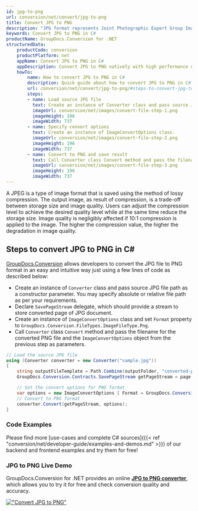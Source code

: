 ```yaml
---
id: jpg-to-png
url: conversion/net/convert/jpg-to-png
title: Convert JPG to PNG
description: "JPG format represents Joint Photographic Expert Group Image File with .jpg extension. Learn how to convert JPG to PNG file programmatically in C# language using GroupDocs.Conversion for .NET library."
keywords: Convert JPG to PNG in C#
productName: GroupDocs.Conversion for .NET
structuredData:
    productCode: conversion
    productPlatform: net
    appName: Convert JPG to PNG in C#
    appDescription: Convert JPG to PNG natively with high performance using C# language and server side GroupDocs.Conversion for .NET APIs, without the use of any software like Microsoft or Open Office.
    howTo:
        name: How to convert JPG to PNG in C# 
        description: Quick guide about how to convert JPG to PNG in C# with high performance and accuracy.
        url: conversion/net/convert/jpg-to-png/#steps-to-convert-jpg-to-png-in-c
        steps:
        - name: Load source JPG file 
          text: Create an instance of Converter class and pass source JPG file path as a constructor parameter. You may specify absolute or relative file path as per your requirements. 
          imageUrl: conversion/net/images/convert-file-step-1.png
          imageHeight: 196
          imageWidth: 737
        - name: Specify convert options 
          text: Create an instance of ImageConvertOptions class.
          imageUrl: conversion/net/images/convert-file-step-2.png
          imageHeight: 196
          imageWidth: 737
        - name: Convert to PNG and save result 
          text: Call Converter class Convert method and pass the filename for the converted HTML file and the ImageConvertOptions object from the previous step as parameters.
          imageUrl: conversion/net/images/convert-file-step-3.png
          imageHeight: 196
          imageWidth: 737
---
```


A JPEG is a type of image format that is saved using the method of lossy compression. The output image, as result of compression, is a trade-off between storage size and image quality. Users can adjust the compression level to achieve the desired quality level while at the same time reduce the storage size. Image quality is negligibly affected if 10:1 compression is applied to the image.  The higher the compression value, the higher the degradation in image quality.

## Steps to convert JPG to PNG in C#

[GroupDocs.Conversion](https://products.groupdocs.com/conversion/net) allows developers to convert the JPG file to PNG format in an easy and intuitive way just using a few lines of code as described below:

* Create an instance of `Converter` class and pass source JPG file path as a constructor parameter. You may specify absolute or relative file path as per your requirements. 
* Declare `SavePageStream` delegate, which should provide a stream to store converted page of JPG document.
* Create an instance of `ImageConvertOptions` class and set `Format` property to `GroupDocs.Conversion.FileTypes.ImageFileType.Png`.
* Call `Converter` class `Convert` method and pass the filename for the converted PNG file and the `ImageConvertOptions` object from the previous step as parameters.

```csharp
// Load the source JPG file
using (Converter converter = new Converter("sample.jpg"))
{
    string outputFileTemplate = Path.Combine(outputFolder, "converted-page-{0}.png");
    GroupDocs.Conversion.Contracts.SavePageStream getPageStream = page => new FileStream(string.Format(outputFileTemplate, page), FileMode.Create);

    // Set the convert options for PNG format
    var options = new ImageConvertOptions { Format = GroupDocs.Conversion.FileTypes.ImageFileType.Png };   
    // Convert to PNG format
    converter.Convert(getPageStream, options);
}
```

### Code Examples

Please find more [use-cases and complete C# sources]({{< ref "conversion/net/developer-guide/examples-and-demos.md" >}}) of our backend and frontend examples and try them for free!

### JPG to PNG Live Demo

GroupDocs.Conversion for .NET provides an online [**JPG to PNG converter**](https://products.groupdocs.app/conversion/jpg-to-png), which allows you to try it for free and check conversion quality and accuracy.

[!["Convert JPG to PNG"](conversion/net/images/convert-to-png/convert-jpg-to-png.png)](https://products.groupdocs.app/conversion/jpg-to-png)